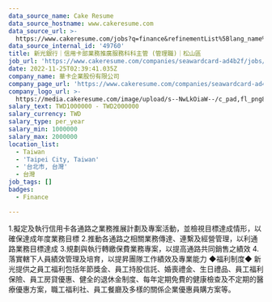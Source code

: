 ```yaml
---
data_source_name: Cake Resume
data_source_hostname: www.cakeresume.com
data_source_url: >-
  https://www.cakeresume.com/jobs?q=finance&refinementList%5Blang_name%5D%5B0%5D=English&refinementList%5Bsalary_type%5D=per_year&range%5Bsalary_range%5D%5Bmin%5D=1000000&page=3
data_source_internal_id: '49760'
title: 新光銀行｜信用卡部業務推廣服務科科主管 (管理職)｜松山區
job_url: 'https://www.cakeresume.com/companies/seawardcard-ad4b2f/jobs/87ef89'
date: 2022-11-25T02:39:41.035Z
company_name: 華卡企業股份有限公司
company_page_url: 'https://www.cakeresume.com/companies/seawardcard-ad4b2f'
company_logo_url: >-
  https://media.cakeresume.com/image/upload/s--NwLkOiaW--/c_pad,fl_png8,h_200,w_200/v1673508231/sojcr98bqi5hbos0wmx0.png
salary_text: TWD1000000 - TWD2000000
salary_currency: TWD
salary_type: per_year
salary_min: 1000000
salary_max: 2000000
location_list:
  - Taiwan
  - 'Taipei City, Taiwan'
  - '台北市, 台灣'
  - 台灣
job_tags: []
badges:
  - Finance

---
```


1.擬定及執行信用卡各通路之業務推展計劃及專案活動，並檢視目標達成情形，以確保達成年度業務目標 2.推動各通路之相關業務傳達、連繫及經營管理，以利通路業務目標達成 3.規劃與執行轉繳保費業務專案，以提高通路共同銷售之績效 4.落實轄下人員績效管理及培育，以提昇團隊工作績效及專業能力 ◆福利制度◆ 新光提供之員工福利包括年節獎金、員工持股信託、婚喪禮金、生日禮品、員工福利保險、員工房貸優惠、健全的退休金制度、每年定期免費的健康檢查及不定期的醫療優惠方案，職工福利社、員工餐廳及多樣的關係企業優惠員購方案等。